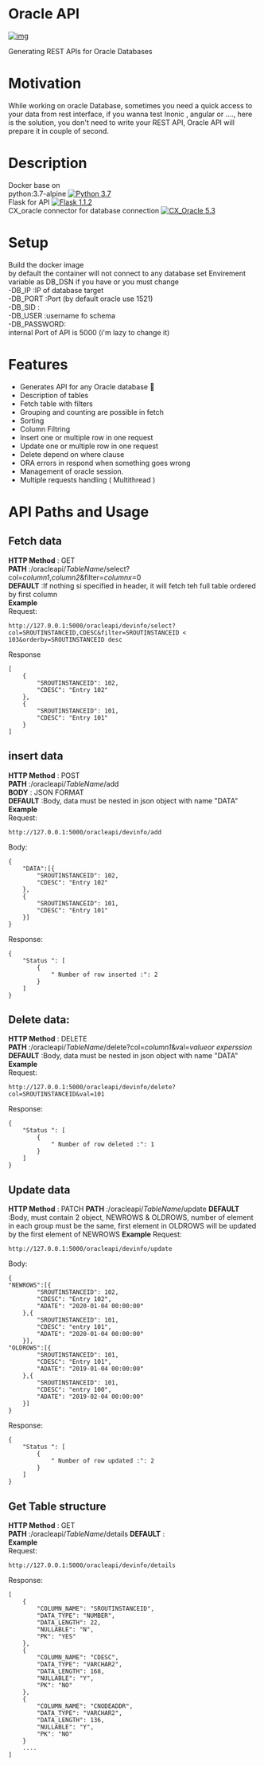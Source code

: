 # Oracle API
<a href="https://ibb.co/gDYZRY4"><img src="https://i.ibb.co/brt5Ktb/img.jpg" alt="img" border="0"></a>

Generating REST APIs for Oracle Databases

# Motivation
While working on oracle Database, sometimes you need a quick access to your data from rest interface, if you wanna test Inonic , angular or ...., here is the solution, you don't need to write your REST API, Oracle API will prepare it in couple of second.

# Description
Docker base on   
python:3.7-alpine  			[![Python 3.7](https://img.shields.io/badge/Python-3.7-green.svg)](https://www.python.org/downloads)  
Flask for API    					[![Flask 1.1.2](https://img.shields.io/badge/Flask-1.1.2-yellow.svg)](https://flask.palletsprojects.com/en/1.1.x/)	  
CX_oracle  connector for database connection  [![CX_Oracle 5.3](https://img.shields.io/badge/CX__Oracle-5.3-red.svg)](https://cx-oracle.readthedocs.io/en/latest/#)  

# Setup
Build the docker image  
by default the container will not connect to any database
set Envirement variable as DB_DSN if you have or you must change   
-DB_IP     :IP of database target  
-DB_PORT   :Port (by default oracle use 1521)  
-DB_SID    :    
-DB_USER   :username fo schema   
-DB_PASSWORD:  
internal Port of API is 5000 (i'm lazy to change it)  

# Features  
* Generates API for any Oracle database :pushpin:  
* Description of tables
* Fetch table with filters
* Grouping and counting are possible in fetch
* Sorting
* Column Filtring
* Insert one or multiple row in one request
* Update one or multiple row in one request
* Delete depend on where clause
* ORA errors in respond when something goes wrong
* Management of oracle session.
* Multiple requests handling ( Multithread )

# API Paths and Usage
## Fetch data  
**HTTP Method**   : GET  
**PATH**          :/oracleapi/*TableName*/select?col=*column1*,*column2*&filter=*columnx*=0  
**DEFAULT**        :If nothing si specified in header, it will fetch teh full table ordered by first column  
**Example**  
Request:  
```
http://127.0.0.1:5000/oracleapi/devinfo/select?col=SROUTINSTANCEID,CDESC&filter=SROUTINSTANCEID < 103&orderby=SROUTINSTANCEID desc
```
Response  
```
[
    {
        "SROUTINSTANCEID": 102,
        "CDESC": "Entry 102"
    },
    {
        "SROUTINSTANCEID": 101,
        "CDESC": "Entry 101"
    }
]
```

## insert data   
**HTTP Method**   : POST  
**PATH**          :/oracleapi/*TableName*/add  
**BODY**        : JSON FORMAT  
**DEFAULT**        :Body, data must be nested in json object with name "DATA"  
**Example**  
Request:  
```
http://127.0.0.1:5000/oracleapi/devinfo/add
```
Body:  
```
{
	"DATA":[{
        "SROUTINSTANCEID": 102,
        "CDESC": "Entry 102"
    },
    {
        "SROUTINSTANCEID": 101,
        "CDESC": "Entry 101"
    }]
}
```
Response:  
```
{
    "Status ": [
        {
            " Number of row inserted :": 2
        }
    ]
}
```
## Delete data:  

**HTTP Method**   : DELETE  
**PATH**          :/oracleapi/*TableName*/delete?col=*column1*&val=*valueor experssion*  
**DEFAULT**        :Body, data must be nested in json object with name "DATA"  
**Example**  
Request:  
```
http://127.0.0.1:5000/oracleapi/devinfo/delete?col=SROUTINSTANCEID&val=101
```
Response:  
```
{
    "Status ": [
        {
            " Number of row deleted :": 1
        }
    ]
}
```
## Update data 

**HTTP Method**   : PATCH
**PATH**          :/oracleapi/*TableName*/update
**DEFAULT**        :Body, must contain 2 object, NEWROWS & OLDROWS, number of element in each group must be the same, first element in OLDROWS will be updated by the first element of NEWROWS
**Example**
Request:
```
http://127.0.0.1:5000/oracleapi/devinfo/update
```
Body:  
```
{
"NEWROWS":[{
        "SROUTINSTANCEID": 102,
        "CDESC": "Entry 102",
        "ADATE": "2020-01-04 00:00:00"
    },{
        "SROUTINSTANCEID": 101,
        "CDESC": "entry 101",
        "ADATE": "2020-01-04 00:00:00"
    }], 
"OLDROWS":[{
        "SROUTINSTANCEID": 101,
        "CDESC": "Entry 101",
        "ADATE": "2019-01-04 00:00:00"
    },{
        "SROUTINSTANCEID": 101,
        "CDESC": "entry 100",
        "ADATE": "2019-02-04 00:00:00"                        
    }]
}
```
Response:  
```
{
    "Status ": [
        {
            " Number of row updated :": 2
        }
    ]
}
```
## Get Table structure   
**HTTP Method**   : GET    
**PATH**          :/oracleapi/*TableName*/details
**DEFAULT**        :  
**Example**  
Request:  
```
http://127.0.0.1:5000/oracleapi/devinfo/details
```
Response:  
```
[
    {
        "COLUMN_NAME": "SROUTINSTANCEID",
        "DATA_TYPE": "NUMBER",
        "DATA_LENGTH": 22,
        "NULLABLE": "N",
        "PK": "YES"
    },
    {
        "COLUMN_NAME": "CDESC",
        "DATA_TYPE": "VARCHAR2",
        "DATA_LENGTH": 168,
        "NULLABLE": "Y",
        "PK": "NO"
    },
    {
        "COLUMN_NAME": "CNODEADDR",
        "DATA_TYPE": "VARCHAR2",
        "DATA_LENGTH": 136,
        "NULLABLE": "Y",
        "PK": "NO"
    }
    ....
]
```




